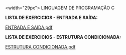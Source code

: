 <width="29px"> LINGUAGEM DE PROGRAMAÇÃO C

**LISTA DE EXERCICIOS - ENTRADA E SAÍDA:**


[ENTRADA E SAIDA.pdf](https://github.com/kessiacz/programsC/files/14675651/ENTRADA.E.SAIDA.pdf)


**LISTA DE EXERCICIOS - ESTRUTURA CONDICIONADA:**

[ESTRUTURA CONDICIONADA.pdf](https://github.com/kessiacz/programsC/files/14675652/ESTRUTURA.CONDICIONADA.pdf)
